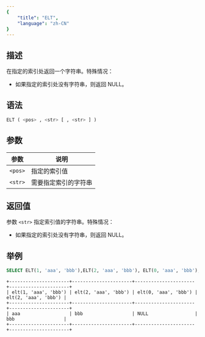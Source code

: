 ```yaml
---
{
    "title": "ELT",
    "language": "zh-CN"
}
---
```


<!-- 
Licensed to the Apache Software Foundation (ASF) under one
or more contributor license agreements.  See the NOTICE file
distributed with this work for additional information
regarding copyright ownership.  The ASF licenses this file
to you under the Apache License, Version 2.0 (the
"License"); you may not use this file except in compliance
with the License.  You may obtain a copy of the License at
  http://www.apache.org/licenses/LICENSE-2.0
Unless required by applicable law or agreed to in writing,
software distributed under the License is distributed on an
"AS IS" BASIS, WITHOUT WARRANTIES OR CONDITIONS OF ANY
KIND, either express or implied.  See the License for the
specific language governing permissions and limitations
under the License.
-->

## 描述

在指定的索引处返回一个字符串。特殊情况：

- 如果指定的索引处没有字符串，则返回 NULL。

## 语法

```sql
ELT ( <pos> , <str> [ , <str> ] )
```

## 参数

| 参数      | 说明         |
|---------|------------|
| `<pos>` | 指定的索引值     |
| `<str>` | 需要指定索引的字符串 |

## 返回值

参数 `<str>` 指定索引值的字符串。特殊情况：

- 如果指定的索引处没有字符串，则返回 NULL。

## 举例

```sql
SELECT ELT(1, 'aaa', 'bbb'),ELT(2, 'aaa', 'bbb'), ELT(0, 'aaa', 'bbb'),ELT(2, 'aaa', 'bbb')
```

```text
+----------------------+----------------------+----------------------+----------------------+
| elt(1, 'aaa', 'bbb') | elt(2, 'aaa', 'bbb') | elt(0, 'aaa', 'bbb') | elt(2, 'aaa', 'bbb') |
+----------------------+----------------------+----------------------+----------------------+
| aaa                  | bbb                  | NULL                 | bbb                  |
+----------------------+----------------------+----------------------+----------------------+
```